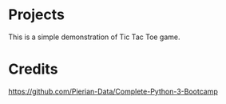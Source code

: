 # Projects
This is a simple demonstration of Tic Tac Toe game.

# Credits
https://github.com/Pierian-Data/Complete-Python-3-Bootcamp
